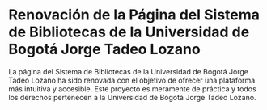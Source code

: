 # Renovación de la Página del Sistema de Bibliotecas de la Universidad de Bogotá Jorge Tadeo Lozano

La página del Sistema de Bibliotecas de la Universidad de Bogotá Jorge Tadeo Lozano ha sido renovada con el objetivo de ofrecer una plataforma más intuitiva y accesible. Este proyecto es meramente de práctica y todos los derechos pertenecen a la Universidad de Bogotá Jorge Tadeo Lozano.
